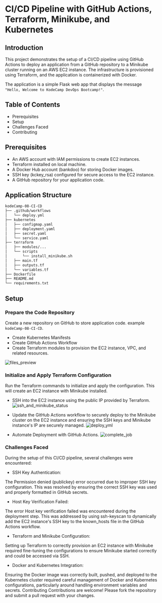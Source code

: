 # CI/CD Pipeline with GitHub Actions, Terraform, Minikube, and Kubernetes

## Introduction
This project demonstrates the setup of a CI/CD pipeline using GitHub Actions to deploy an application from a GitHub repository to a Minikube cluster running on an AWS EC2 instance. The infrastructure is provisioned using Terraform, and the application is containerized with Docker.

The application is a simple Flask web app that displays the message `"Hello, Welcome to KodeCamp DevOps Bootcamp!"`.

## Table of Contents
* Prerequisites
* Setup
* Challenges Faced
* Contributing

## Prerequisites

- An AWS account with IAM permissions to create EC2 instances.
- Terraform installed on local machine.
- A Docker Hub account (bankdoo) for storing Docker images.
- SSH key (kckey_rsa) configured for secure access to the EC2 instance.
- A GitHub repository for your application code.

## Application Structure
```bash
kodeCamp-08-CI-CD
├── .github/workflows
│   └── deploy.yml
├── kubernetes
│   ├── configmap.yaml
│   ├── deployment.yaml
│   ├── secret.yaml
│   └── service.yaml
├── terraform
│   ├── modules/...
│   └── scripts
│       └── install_minikube.sh
│   ├── main.tf
│   ├── outputs.tf
│   └── variables.tf
├── Dockerfile
├── README.md
└── requirements.txt
```

## Setup
### Prepare the Code Repository
Create a new repository on GitHub to store application code.
example `kodeCamp-08-CI-CD`.

- Create Kubernetes Manifests
- Create GitHub Actions Workflow
- Create Terraform modules to provision the EC2 instance, VPC, and related resources.

![files_preview](https://github.com/user-attachments/assets/ab194a50-bbd5-4707-b42c-ef01c9630dfb)

### Initialize and Apply Terraform Configuration

Run the Terraform commands to initialize and apply the configuration. This will create an EC2 instance with Minikube installed.

- SSH into the EC2 instance using the public IP provided by Terraform.
![ssh_and_minikube_status](https://github.com/user-attachments/assets/106e6f60-44b7-4063-a367-38716067aa62)

- Update the GitHub Actions workflow to securely deploy to the Minikube cluster on the EC2 instance and ensuring the SSH keys and Minikube instance's IP are securely managed.
![deploy_yml](https://github.com/user-attachments/assets/5337ec76-3f58-4f2b-b26f-40931d12b2db)

- Automate Deployment with GitHub Actions.
![complete_job](https://github.com/user-attachments/assets/c447ac25-765a-41f7-802e-043110a1430f)

### Challenges Faced
During the setup of this CI/CD pipeline, several challenges were encountered:

- SSH Key Authentication:

The Permission denied (publickey) error occurred due to improper SSH key configuration. This was resolved by ensuring the correct SSH key was used and properly formatted in GitHub secrets.

- Host Key Verification Failed:

The error Host key verification failed was encountered during the deployment step. This was addressed by using ssh-keyscan to dynamically add the EC2 instance's SSH key to the known_hosts file in the GitHub Actions workflow.

- Terraform and Minikube Configuration:

Setting up Terraform to correctly provision an EC2 instance with Minikube required fine-tuning the configurations to ensure Minikube started correctly and could be accessed via SSH.

- Docker and Kubernetes Integration:

Ensuring the Docker image was correctly built, pushed, and deployed to the Kubernetes cluster required careful management of Docker and Kubernetes configurations, particularly around handling environment variables and secrets.
Contributing
Contributions are welcome! Please fork the repository and submit a pull request with your changes.
